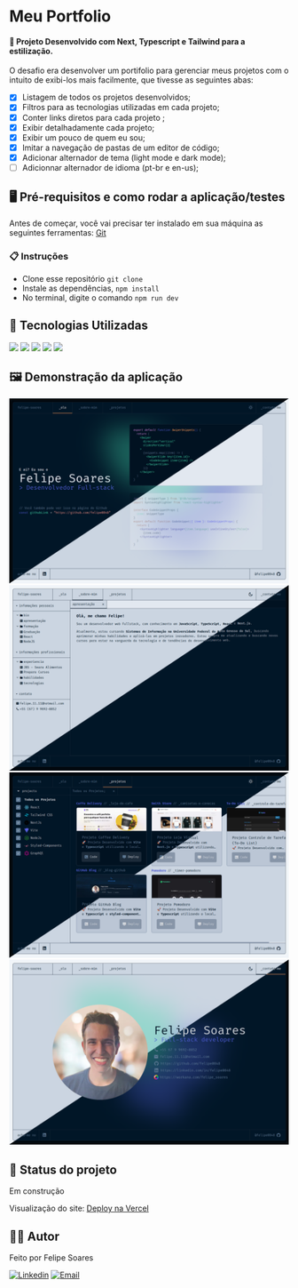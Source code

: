 # Meu Portfolio

#### 🚀 Projeto Desenvolvido com Next, Typescript e Tailwind para a estilização.

O desafio era desenvolver um portifolio para gerenciar meus projetos com o intuito de exibi-los mais facilmente, que tivesse as seguintes abas:

-   [x] Listagem de todos os projetos desenvolvidos;
-   [x] Filtros para as tecnologias utilizadas em cada projeto;
-   [x] Conter links diretos para cada projeto ;
-   [x] Exibir detalhadamente cada projeto;
-   [x] Exibir um pouco de quem eu sou;
-   [x] Imitar a navegação de pastas de um editor de código;
-   [x] Adicionar alternador de tema (light mode e dark mode);
-   [ ] Adicionnar alternador de idioma (pt-br e en-us);

## 🖥️ Pré-requisitos e como rodar a aplicação/testes

Antes de começar, você vai precisar ter instalado em sua máquina as seguintes ferramentas:
[Git](https://git-scm.com)

### 📋 Instruções

-   Clone esse repositório `git clone`
-   Instale as dependências, `npm install`
-   No terminal, digite o comando `npm run dev`

## 🤖 Tecnologias Utilizadas

<img src="https://img.shields.io/badge/TypeScript-1572B6?style=for-the-badge&logo=typescript&logoColor=white">
<img src="https://img.shields.io/badge/NextJs-09090a?style=for-the-badge&logo=NextdotJs&logoColor=white">
<img src="https://img.shields.io/badge/TailwindCss-3490dc?style=for-the-badge&logo=TailwindCss&logoColor=white">
<img src="https://img.shields.io/badge/Vercel-09090a?style=for-the-badge&logo=vercel&logoColor=white">
<img src="https://img.shields.io/badge/React-1572B6?style=for-the-badge&logo=React&logoColor=white">

## 🖼️ Demonstração da aplicação

![Home](./public/hello.png)
![About me](./public/about-me.png)
![Projects](./public/projects.png)
![Contact me](./public/contact-me.png)


## 🚧 Status do projeto

Em construção

Visualização do site:
[Deploy na Vercel](https://portfolio-zeta-blond-20.vercel.app/)

## 🧑🏻‍ Autor

Feito por Felipe Soares

[![Linkedin](https://img.shields.io/badge/-Felipe%20Soares-blue?style=flat-square&logo=Linkedin&logoColor=white&link=https://www.linkedin.com/in/felipe0848/)](https://www.linkedin.com/in/felipe0848/)
[![Email](https://img.shields.io/badge/-felipe.11.11%40hotmail.com-0078D4?style=flat-square&logo=microsoft-outlook&logoColor=white&link=mailto:felipe.11.11@hotmail.com)](mailto:felipe.11.11@hotmail.com)
